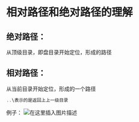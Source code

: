 ﻿# 相对路径和绝对路径的理解
## 绝对路径：
从顶级目录，即盘目录开始定位，形成的路径

## 相对路径：
从当前目录开始定位，形成的一个路径

```java
..\表示的是返回上上一级目录
```

例子：
![在这里插入图片描述](https://img-blog.csdnimg.cn/a64ae1de3cf44882927feb0657b38092.png?x-oss-process=image/watermark,type_ZHJvaWRzYW5zZmFsbGJhY2s,shadow_50,text_Q1NETiBATkpVU1RaSkM=,size_20,color_FFFFFF,t_70,g_se,x_16)

